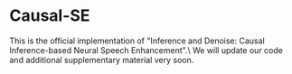 # Causal-SE
This is the official implementation of "Inference and Denoise: Causal Inference-based Neural Speech Enhancement".\\
We will update our code and additional supplementary material very soon.
